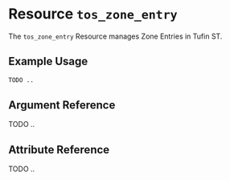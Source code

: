 # Resource `tos_zone_entry`

The `tos_zone_entry` Resource manages Zone Entries in Tufin ST.

## Example Usage

```terraform
TODO ..
```

## Argument Reference

TODO ..


## Attribute Reference

TODO ..